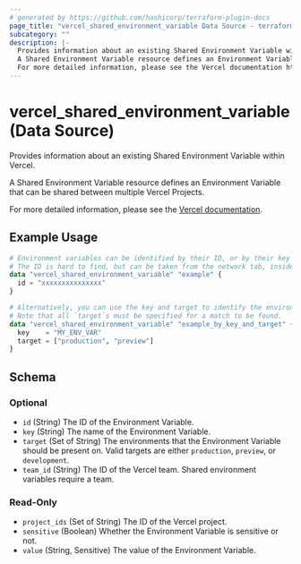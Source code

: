 ```yaml
---
# generated by https://github.com/hashicorp/terraform-plugin-docs
page_title: "vercel_shared_environment_variable Data Source - terraform-provider-vercel"
subcategory: ""
description: |-
  Provides information about an existing Shared Environment Variable within Vercel.
  A Shared Environment Variable resource defines an Environment Variable that can be shared between multiple Vercel Projects.
  For more detailed information, please see the Vercel documentation https://vercel.com/docs/concepts/projects/environment-variables/shared-environment-variables.
---
```


# vercel_shared_environment_variable (Data Source)

Provides information about an existing Shared Environment Variable within Vercel.

A Shared Environment Variable resource defines an Environment Variable that can be shared between multiple Vercel Projects.

For more detailed information, please see the [Vercel documentation](https://vercel.com/docs/concepts/projects/environment-variables/shared-environment-variables).

## Example Usage

```terraform
# Environment variables can be identified by their ID, or by their key and target.
# The ID is hard to find, but can be taken from the network tab, inside developer tools, on the shared environment variable page.
data "vercel_shared_environment_variable" "example" {
  id = "xxxxxxxxxxxxxxx"
}

# Alternatively, you can use the key and target to identify the environment variable.
# Note that all `target`s must be specified for a match to be found.
data "vercel_shared_environment_variable" "example_by_key_and_target" {
  key    = "MY_ENV_VAR"
  target = ["production", "preview"]
}
```

<!-- schema generated by tfplugindocs -->
## Schema

### Optional

- `id` (String) The ID of the Environment Variable.
- `key` (String) The name of the Environment Variable.
- `target` (Set of String) The environments that the Environment Variable should be present on. Valid targets are either `production`, `preview`, or `development`.
- `team_id` (String) The ID of the Vercel team. Shared environment variables require a team.

### Read-Only

- `project_ids` (Set of String) The ID of the Vercel project.
- `sensitive` (Boolean) Whether the Environment Variable is sensitive or not.
- `value` (String, Sensitive) The value of the Environment Variable.
